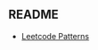 ## README

- [Leetcode Patterns](https://github.com/HanxiangLiu/LeetcodeCoding/blob/master/Leetcode%20Patterns.md)
